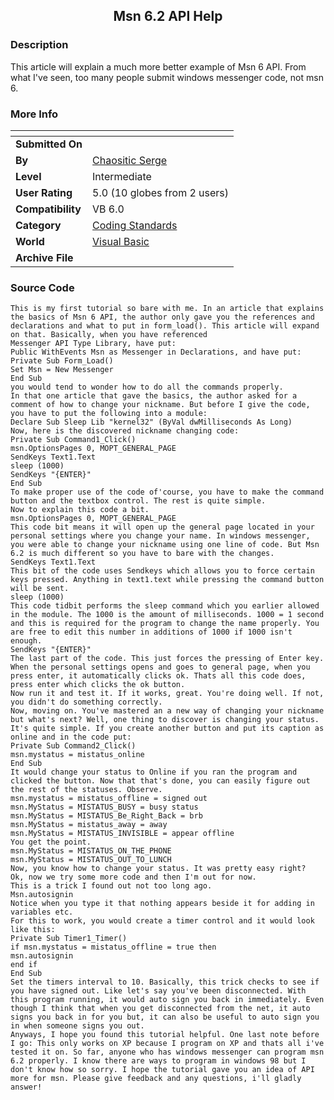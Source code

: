 ﻿<div align="center">

## Msn 6\.2 API Help


</div>

### Description

This article will explain a much more better example of Msn 6 API. From what I've seen, too many people submit windows messenger code, not msn 6.
 
### More Info
 


<span>             |<span>
---                |---
**Submitted On**   |
**By**             |[Chaositic Serge](https://github.com/Planet-Source-Code/PSCIndex/blob/master/ByAuthor/chaositic-serge.md)
**Level**          |Intermediate
**User Rating**    |5.0 (10 globes from 2 users)
**Compatibility**  |VB 6\.0
**Category**       |[Coding Standards](https://github.com/Planet-Source-Code/PSCIndex/blob/master/ByCategory/coding-standards__1-43.md)
**World**          |[Visual Basic](https://github.com/Planet-Source-Code/PSCIndex/blob/master/ByWorld/visual-basic.md)
**Archive File**   |[](https://github.com/Planet-Source-Code/chaositic-serge-msn-6-2-api-help__1-55522/archive/master.zip)





### Source Code

```
This is my first tutorial so bare with me. In an article that explains the basics of Msn 6 API, the author only gave you the references and declarations and what to put in form_load(). This article will expand on that. Basically, when you have referenced
Messenger API Type Library, have put:
Public WithEvents Msn as Messenger in Declarations, and have put:
Private Sub Form_Load()
Set Msn = New Messenger
End Sub
you would tend to wonder how to do all the commands properly.
In that one article that gave the basics, the author asked for a comment of how to change your nickname. But before I give the code, you have to put the following into a module:
Declare Sub Sleep Lib "kernel32" (ByVal dwMilliseconds As Long)
Now, here is the discovered nickname changing code:
Private Sub Command1_Click()
msn.OptionsPages 0, MOPT_GENERAL_PAGE
SendKeys Text1.Text
sleep (1000)
SendKeys "{ENTER}"
End Sub
To make proper use of the code of'course, you have to make the command button and the textbox control. The rest is quite simple.
Now to explain this code a bit.
msn.OptionsPages 0, MOPT_GENERAL_PAGE
This code bit means it will open up the general page located in your personal settings where you change your name. In windows messenger, you were able to change your nickname using one line of code. But Msn 6.2 is much different so you have to bare with the changes.
SendKeys Text1.Text
This bit of the code uses Sendkeys which allows you to force certain keys pressed. Anything in text1.text while pressing the command button will be sent.
sleep (1000)
This code tidbit performs the sleep command which you earlier allowed in the module. The 1000 is the amount of milliseconds. 1000 = 1 second and this is required for the program to change the name properly. You are free to edit this number in additions of 1000 if 1000 isn't enough.
SendKeys "{ENTER}"
The last part of the code. This just forces the pressing of Enter key. When the personal settings opens and goes to general page, when you press enter, it automatically clicks ok. Thats all this code does, press enter which clicks the ok button.
Now run it and test it. If it works, great. You're doing well. If not, you didn't do something correctly.
Now, moving on. You've mastered an a new way of changing your nickname but what's next? Well, one thing to discover is changing your status. It's quite simple. If you create another button and put its caption as online and in the code put:
Private Sub Command2_Click()
msn.mystatus = mistatus_online
End Sub
It would change your status to Online if you ran the program and clicked the button. Now that that's done, you can easily figure out the rest of the statuses. Observe.
msn.mystatus = mistatus_offline = signed out
msn.MyStatus = MISTATUS_BUSY = busy status
msn.MyStatus = MISTATUS_Be_Right_Back = brb
msn.MyStatus = mistatus_away = away
msn.MyStatus = MISTATUS_INVISIBLE = appear offline
You get the point.
msn.MyStatus = MISTATUS_ON_THE_PHONE
msn.MyStatus = MISTATUS_OUT_TO_LUNCH
Now, you know how to change your status. It was pretty easy right?
Ok, now we try some more code and then I'm out for now.
This is a trick I found out not too long ago.
Msn.autosignin
Notice when you type it that nothing appears beside it for adding in variables etc.
For this to work, you would create a timer control and it would look like this:
Private Sub Timer1_Timer()
if msn.mystatus = mistatus_offline = true then
msn.autosignin
end if
End Sub
Set the timers interval to 10. Basically, this trick checks to see if you have signed out. Like let's say you've been disconnected. With this program running, it would auto sign you back in immediately. Even though I think that when you get disconnected from the net, it auto signs you back in for you but, it can also be useful to auto sign you in when someone signs you out.
Anyways, I hope you found this tutorial helpful. One last note before I go: This only works on XP because I program on XP and thats all i've tested it on. So far, anyone who has windows messenger can program msn 6.2 properly. I know there are ways to program in windows 98 but I don't know how so sorry. I hope the tutorial gave you an idea of API more for msn. Please give feedback and any questions, i'll gladly answer!
```

